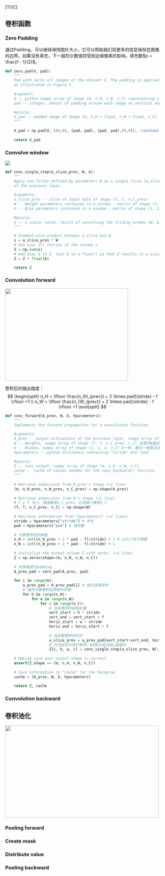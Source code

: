 [TOC]

## 卷积函数

### Zero Padding

通过Padding，可以继续保持图片大小，它可以帮助我们将更多的信息保存在图像的边界。如果没有填充，下一层的少数值将受到边缘像素的影响。填充数$p = \frac{f - 1}{2}$。

```python
def zero_pad(X, pad):
    """
    Pad with zeros all images of the dataset X. The padding is applied to the height and width of an image, 
    as illustrated in Figure 1.
    
    Argument:
    X -- python numpy array of shape (m, n_H, n_W, n_C) representing a batch of m images
    pad -- integer, amount of padding around each image on vertical and horizontal dimensions
    
    Returns:
    X_pad -- padded image of shape (m, n_H + 2*pad, n_W + 2*pad, n_C)
    """
    
    X_pad = np.pad(X, ((0,0), (pad, pad), (pad, pad),(0,0)), 'constant')
    
    return X_pad
```



### Convolve window

![](https://gtw.oss-cn-shanghai.aliyuncs.com/%E6%9C%BA%E5%99%A8%E5%AD%A6%E4%B9%A0/deep-learning/%E5%8D%B7%E7%A7%AF%E7%A4%BA%E6%84%8F%E5%9B%BE.gif)

```python
def conv_single_step(a_slice_prev, W, b):
    """
    Apply one filter defined by parameters W on a single slice (a_slice_prev) of the output activation 
    of the previous layer.
    
    Arguments:
    a_slice_prev -- slice of input data of shape (f, f, n_C_prev)
    W -- Weight parameters contained in a window - matrix of shape (f, f, n_C_prev)
    b -- Bias parameters contained in a window - matrix of shape (1, 1, 1)
    
    Returns:
    Z -- a scalar value, result of convolving the sliding window (W, b) on a slice x of the input data
    """

    # Element-wise product between a_slice and W.
    s = a_slice_prev * W
    # Sum over all entries of the volume s.
    Z = np.sum(s)
    # Add bias b to Z. Cast b to a float() so that Z results in a scalar value.
    Z = Z + float(b)

    return Z
```



### Convolution forward

<img src="https://gtw.oss-cn-shanghai.aliyuncs.com/%E6%9C%BA%E5%99%A8%E5%AD%A6%E4%B9%A0/deep-learning/%E5%8D%B7%E7%A7%AF%E5%88%87%E7%89%87.png" style="width:400px;height:300px;">

卷积后的输出维度：
$$
\begin{split}
n_H = \lfloor \frac{n_{H_{prev}} + 2 \times pad}{stride} - f \rfloor +1 \\
n_W = \lfloor \frac{n_{W_{prev}} + 2 \times pad}{stride} - f \rfloor +1
\end{split}
$$

```python
def conv_forward(A_prev, W, b, hparameters):
    """
    Implements the forward propagation for a convolution function
    
    Arguments:
    A_prev -- output activations of the previous layer, numpy array of shape (m, n_H_prev, n_W_prev, n_C_prev)
    W -- Weights, numpy array of shape (f, f, n_C_prev, n_C) 这里的W最后一维指明了过滤器个数
    b -- Biases, numpy array of shape (1, 1, 1, n_C) b一样，最后一维是过滤器个数
    hparameters -- python dictionary containing "stride" and "pad"
        
    Returns:
    Z -- conv output, numpy array of shape (m, n_H, n_W, n_C)
    cache -- cache of values needed for the conv_backward() function
    """
    
    # Retrieve dimensions from A_prev's shape (≈1 line)  
    (m, n_H_prev, n_W_prev, n_C_prev) = np.shape(A_prev)
    
    # Retrieve dimensions from W's shape (≈1 line)
    # f x f 大小，通道数是n_C_prev，过滤器个数是n_C
    (f, f, n_C_prev, n_C) = np.shape(W)
    
    # Retrieve information from "hparameters" (≈2 lines)
    stride = hparameters["stride"] # 步长
    pad = hparameters["pad"] # 填充数
    
    # 计算卷积后的维度
    n_H = int((n_H_prev + 2 * pad - f)/stride) + 1 # int()向下取整
    n_W = int((n_W_prev + 2 * pad - f)/stride) + 1
    
    # Initialize the output volume Z with zeros. (≈1 line)
    Z = np.zeros(shape=(m, n_H, n_W, n_C))
    
    # 对网络进行padding
    A_prev_pad = zero_pad(A_prev, pad)
    
    for i in range(m):
        a_prev_pad = A_prev_pad[i] # 依次选取样本
        # 遍历计算卷积后网络中的值
        for h in range(n_H): 
            for w in range(n_W): 
                for c in range(n_C):           
                    # 当前卷积的起始位置
                    vert_start = h * stride
                    vert_end = vert_start + f
                    horiz_start = w * stride
                    horiz_end = horiz_start + f         
                    
                    # 当前要卷积的切片
                    a_slice_prev = a_prev_pad[vert_start:vert_end, horiz_start:horiz_end, :]
                    # 对当前切片进行卷积，W和b只选当前c通道的
                    Z[i, h, w, c] = conv_single_step(a_slice_prev, W[:, :, :, c], b[:, :, :, c])                                   
    
    # Making sure your output shape is correct
    assert(Z.shape == (m, n_H, n_W, n_C))
    
    # Save information in "cache" for the backprop
    cache = (A_prev, W, b, hparameters)
    
    return Z, cache
```



### Convolution backward 



## 卷积池化

<img src="https://gtw.oss-cn-shanghai.aliyuncs.com/%E6%9C%BA%E5%99%A8%E5%AD%A6%E4%B9%A0/deep-learning/%E6%9C%80%E5%A4%A7%E6%B1%A0%E5%8C%96.png" style="width:500px;height:300px;">

### Pooling forward

### Create mask

### Distribute value

### Pooling backward 

